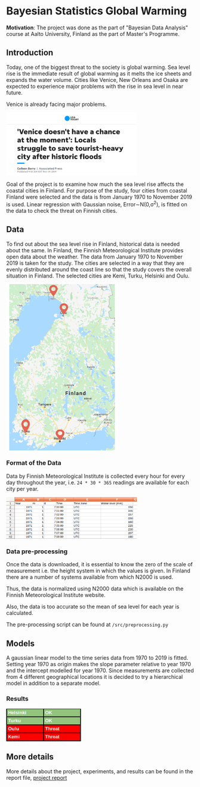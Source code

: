 # Bayesian Statistics Global Warming

<b>Motivation</b>: The project was done as the part of "Bayesian Data Analysis" course at Aalto University, Finland as the part of Master's Programme. 

## Introduction
Today, one of the biggest threat to the society is global warming. Sea level rise is the immediate result of
global warming as it melts the ice sheets and expands the water volume. Cities like Venice, New Orleans and
Osaka are expected to experience major problems with the rise in sea level in near future.

Venice is already facing major problems.

<img src="img/venice.png" align="center" width="350"/>

Goal of the project is to examine how much the sea level rise affects the coastal cities in Finland. For purpose
of the study, four cities from coastal Finland were selected and the data is from January 1970 to November
2019 is used. Linear regression with Gaussian noise, Error∼N(0,σ<sup>2</sup>), is fitted on the data to check the
threat on Finnish cities.

## Data

To find out about the sea level rise in Finland, historical data is needed about the same. In Finland, the
Finnish Meteorological Institute provides open data about the weather. The data from January 1970 to November 2019 is taken for the study. The
cities are selected in a way that they are evenly distributed around the coast line so that the study covers the
overall situation in Finland. The selected cities are Kemi, Turku, Helsinki and Oulu.

<img src="img/map.png" align="center" width="300"/>


### Format of the Data

Data by Finnish Meteorological Institute is collected every hour for every day throughout the year, i.e. ```24 *
30 * 365``` readings are available for each city per year.

<img src="img/data_example.png" align="center" width="350"/>

### Data pre-processing

Once the data is downloaded, it is essential to know the zero of the scale of measurement i.e. the height
system in which the values is given. In Finland there are a number of systems available from which N2000 is
used.

Thus, the data is normalized using N2000 data which is available on the Finnish Meteorological Institute
website.

Also, the data is too accurate so the mean of sea level for each year is calculated.

The pre-processing script can be found at ```/src/preprocessing.py```

## Models

A gaussian linear model to the time series data from 1970 to 2019 is fitted. Setting year 1970 as origin
makes the slope parameter relative to year 1970 and the intercept modelled for year 1970. Since measurements
are collected from 4 different geographical locations it is decided to try a hierarchical model in addition to
a separate model.

### Results
<img src="img/city_threat.png" align="center" width="200"/>

## More details  

More details about the project, experiments, and results can be found in the report file, <a href="Impact_of_Global_Warming_on_Finland.pdf">project report</a>
